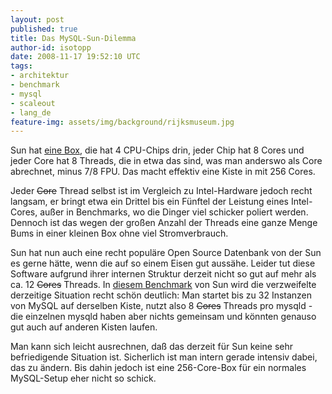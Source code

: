 ```yaml
---
layout: post
published: true
title: Das MySQL-Sun-Dilemma
author-id: isotopp
date: 2008-11-17 19:52:10 UTC
tags:
- architektur
- benchmark
- mysql
- scaleout
- lang_de
feature-img: assets/img/background/rijksmuseum.jpg
---
```


Sun hat 
[eine Box](http://catalog.sun.com/is-bin/INTERSHOP.enfinity/WFS/Sun_Catalogue-Sun_Catalogue_DE-Site/de_DE/-/EUR/ViewCatalog-Browse?CatalogCategoryID=ZXVIBe.d7kYAAAEZYYsJ0gWj),
die hat 4 CPU-Chips drin, jeder Chip hat 8 Cores und jeder Core hat 8 Threads, die in etwa das sind, was man anderswo als Core abrechnet, minus 7/8 FPU.
Das macht effektiv eine Kiste in mit 256 Cores.

Jeder <strike>Core</strike> Thread selbst ist im Vergleich zu Intel-Hardware jedoch recht langsam, er bringt etwa ein Drittel bis ein Fünftel der Leistung eines Intel-Cores, außer in Benchmarks, wo die Dinger viel schicker poliert werden.
Dennoch ist das wegen der großen Anzahl der Threads eine ganze Menge Bums in einer kleinen Box ohne viel Stromverbrauch.

Sun hat nun auch eine recht populäre Open Source Datenbank von der Sun es gerne hätte, wenn die auf so einem Eisen gut aussähe.
Leider tut diese Software aufgrund ihrer internen Struktur derzeit nicht so gut auf mehr als ca. 12 <strike>Cores</strike> Threads.
In 
[diesem Benchmark](http://blogs.sun.com/mrbenchmark/entry/scaling_mysql_on_a_256) 
von Sun wird die verzweifelte derzeitige Situation recht schön deutlich: 
Man startet bis zu 32 Instanzen von MySQL auf derselben Kiste, nutzt also 8 <strike>Cores</strike> Threads pro mysqld - die einzelnen mysqld haben aber nichts gemeinsam und könnten genauso gut auch auf anderen Kisten laufen.

Man kann sich leicht ausrechnen, daß das derzeit für Sun keine sehr befriedigende Situation ist. 
Sicherlich ist man intern gerade intensiv dabei, das zu ändern. 
Bis dahin jedoch ist eine 256-Core-Box für ein normales MySQL-Setup eher nicht so schick.
